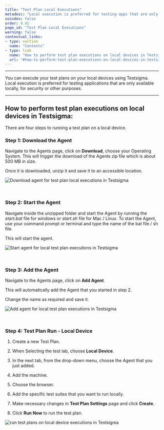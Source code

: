 ```yaml
---
title: "Test Plan Local Executions"
metadesc: "Local execution is preferred for testing apps that are only available locally, for security purposes. How to perform test plan executions on local devices in Testsigma."
noindex: false
order: 9.41
page_id: "Test Plan Local Executions"
warning: false
contextual_links:
- type: section
  name: "Contents" 
- type: link
  name: "How to perform test plan executions on local devices in Testsigma"
  url: "#how-to-perform-test-plan-executions-on-local-devices-in-testsigma"
---
```


---
You can execute your test plans on your local devices using Testsigma. Local execution is preferred for testing applications that are only available locally, for security or other purposes.

---
## **How to perform test plan executions on local devices in Testsigma:**
There are four steps to running a test plan on a local device.

### Step 1: Download the Agent
Navigate to the Agents page, click on **Download**, choose your Operating System. This will trigger the download of the Agents zip file which is about 500 MB in size.

Once it is downloaded, unzip it and save it to an accessible location.

![Download agent for test plan local executions in Testsigma](https://docs.testsigma.com/images/test-plans-on-local-devices/downloadaget.gif)

&emsp;
### Step 2: Start the Agent
Navigate inside the unzipped folder and start the Agent by running the *start.bat* file for windows or *start.sh* file for Mac / Linux. To start the Agent, use your command prompt or terminal and type the name of the bat file / sh file.

This will start the agent.

![Start agent for local test plan executions in Testsigma](https://s3.amazonaws.com/static-docs.testsigma.com/new_images/projects/applications/localruns.gif)


&emsp;
### Step 3: Add the Agent 
Navigate to the Agents page, click on **Add Agent**.

This will automatically add the Agent that you started in step 2. 

Change the name as required and save it.

![Add agent for local test plan executions in Testsigma](https://s3.amazonaws.com/static-docs.testsigma.com/new_images/projects/applications/agent.gif)


&emsp;
### Step 4: Test Plan Run - Local Device
1. Create a new Test Plan.
   
2. When Selecting the test lab, choose **Local Device**.
   
3. In the next tab, from the drop-down menu, choose the Agent that you just added.
   
4. Add the machine.
   
5. Choose the browser.
   
6. Add the specific test suites that you want to run locally.
   
7. Make necessary changes in **Test Plan Settings** page and click **Create**.
   
8. Click **Run Now** to run the test plan.

![run test plans on local device executions in Testsigma](https://s3.amazonaws.com/static-docs.testsigma.com/new_images/projects/applications/tpexe.gif)